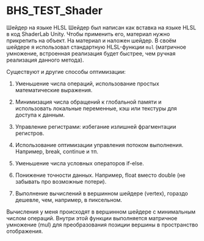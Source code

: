 # BHS_TEST_Shader
Шейдер на языке HLSL 
Шейдер был написан как вставка на языке HLSL в код ShaderLab Unity. Чтобы применить его, материал нужно прикрепить на объект. На материал и наложен шейдер.
В своём шейдере я использовал стандартную HLSL-функции `mul` (матричное умножение, встроенная реализация будет быстрее, чем ручная реализация данного метода).

Существуют и другие способы оптимизации:

1. Уменьшение числа операций, использование простых математические выражения.

2. Минимизация числа обращений к глобальной памяти и использовать локальные переменные, кэш или текстуры для доступа к данным.

3. Управление регистрами: избегание излишней фрагментации регистров.

4. Использование оптимизации управления потоком выполнения. Например, break, continue и тп.

5. Уменьшение числа условных операторов if-else.

6. Понижение точности данных. Например, float вместо double (не забывать про возможные потери).

7. Выполнение вычислений в вершинном шейдере (vertex), гораздо дешевле, чем, например, в пиксельном.

Вычисления у меня происходят в вершинном шейдере с минимальным числом операций. Внутри этой функции выполняется матричное умножение (mul) для преобразования позиции вершины в пространство отображения.
